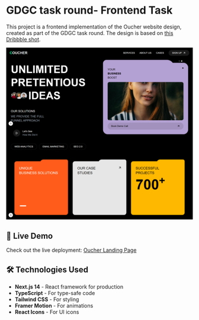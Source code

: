 # GDGC task round- Frontend Task

This project is a frontend implementation of the Oucher website design, created as part of the GDGC task round. The design is based on [this Dribbble shot](https://dribbble.com/shots/20662887-Oucher-Web-Site-Design-Landing-Page-Home-Page-UI).

![1732318859366](image/README/1732318859366.png)

## 🚀 Live Demo

Check out the live deployment: [Oucher Landing Page](your-deployment-url-here)

## 🛠️ Technologies Used

- **Next.js 14** - React framework for production
- **TypeScript** - For type-safe code
- **Tailwind CSS** - For styling
- **Framer Motion** - For animations
- **React Icons** - For UI icons
